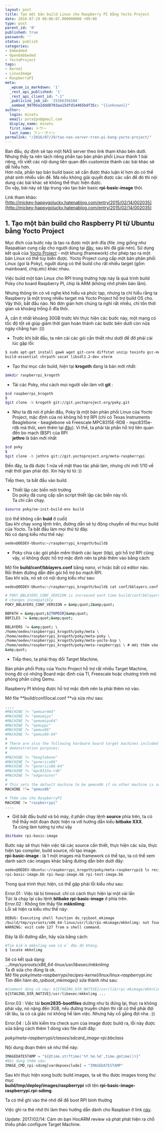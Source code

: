 ```yaml
---
layout: post
title: Tạo một bản build Linux cho Raspberry PI bằng Yocto Project
date: 2016-07-29 08:06:07.000000000 +09:00
type: post
parent_id: '0'
published: true
password: ''
status: publish
categories:
- Embedded
- OpenEmbbeded
- YoctoProject
tags:
- Kernel
- LinuxImage
- RaspberryPI
meta:
  _wpcom_is_markdown: '1'
  _rest_api_published: '1'
  _rest_api_client_id: "-1"
  _publicize_job_id: '25266356184'
  _oembed_99705e2ddd8703aa15dfd14465bdf35c: "{{unknown}}"
author:
  login: minatu
  email: pvta2pn@gmail.com
  display_name: minatu
  first_name: トウー
  last_name: フン・ヴァン
permalink: "/2016/07/29/tao-nas-server-tren-pi-bang-yocto-project/"
---
```

Ban đầu, dự định sẽ tạo một NAS server theo link tham khảo bên dưới.  
Nhưng thấy ta nên tách riêng phần tạo bản phân phối Linux thành 1 bài riêng, rồi viết các nội dung liên quan đến customize thành các bài khác sẽ dễ hiểu hơn.  
Hơn nữa, phần tạo bản build basic sẽ cần được thảo luận kĩ hơn do có thể phát sinh nhiều vấn đề. Mà nếu không giải quyết được các vấn đề đó thì nội dung các bài khác sẽ không thể thực hiện được.  
Do vậy, bài này sẽ tập trung vào tạo bản basic **rpi-basic-image** thôi.

Link tham khảo:  
[http://mickey-happygolucky.hatenablog.com/entry/2015/02/14/002035](http://mickey-happygolucky.hatenablog.com/entry/2015/02/14/002035)

## 1. Tạo một bản build cho Raspberry PI từ Ubuntu bằng Yocto Project

Mục đích của bước này là tạo ra được một ảnh đĩa (file .img giống như Raspabian cung cấp cho người dùng tại [đây](https://www.raspberrypi.org/downloads/raspbian/), sau khi đã giải nén). Sử dụng kết quả của [Yocto Project](https://www.yoctoproject.org/) - một khung (framework) cho phép tạo ra một bản Linux có thể tùy biến được. Yocto Project cung cấp một bản phân phối Linux (gọi là Poky), người dùng có thể build cho rất nhiều target (gồm mainboard, chíp,etc) khác nhau.

Việc build một bản Linux cho RPI trong trường hợp này là quá trình build Poky cho board Raspberry PI, chip là ARM (không nhớ phiên bản lắm).

Nhưng thông tin có vẻ nghe khó hiểu và phức tạp, nhưng ta chỉ hiểu rằng ta Raspberry là một trong nhiều target mà Yocto Project hỗ trợ build OS cho. Vậy thôi, bắt đầu nào. Nó đơn giản hơn chúng ta nghĩ rất nhiều, chỉ tốn thời gian và khoảng trống ổ đĩa thôi.

À, cần ít nhất khoảng 30GB trước khi thực hiện các bước này, một mạng có tốc độ tốt sẽ giúp giảm thời gian hoàn thành các bước bên dưới còn nửa ngày chẳng hạn :)))

*   Trước khi bắt đầu, ta nên cài các gói cần thiết như dưới để đỡ phải cài lúc gặp lỗi:

```bash  
$ sudo apt-get install gawk wget git-core diffstat unzip texinfo gcc-multilib \  
build-essential chrpath socat libsdl1.2-dev xterm  
```

*   Tạo thư mục cần build, hiện tại **krogoth** đang là bản mới nhất:

```bash  
$mkdir raspberrpi_krogoth  
```

*   Tải các Poky, như cách mọi người vẫn làm với **git** :

```bash  
$cd raspberrpi_krogoth  
$  
$git clone -b krogoth git://git.yoctoproject.org/poky.git  
```

*   Như ta đã nói ở phần đầu, Poky là một bản phân phối Linux của Yocto Project, mặc định của nó không hỗ trợ RPI (chỉ có Texas Instruments Beaglebone - beaglebone và Freescale MPC8315E-RDB - mpc8315e-rdb mà thôi, xem thêm tại [đây](http://git.yoctoproject.org/cgit/cgit.cgi/poky/tree/README.hardware?h=krogoth)). Vì thế, ta phải tải phần hỗ trợ liên quan đến bo mạch (BSP) của RPI  
    **jethro** là bản mới nhất

```bash  
$cd poky  
$  
$git clone -b jethro git://git.yoctoproject.org/meta-raspberrypi  
```

Đến đây, ta đã được 1 nửa về mặt thao tác phải làm, nhưng chỉ mới 1/10 về mặt thời gian phải đợi. Xin hãy từ từ :))

Tiếp theo, ta bắt đầu vào build.  
- Thiết lập các biến môi trường  
Do poky đã cung cấp sẵn script thiết lập các biến này rồi.  
Ta chỉ cần chạy.

```bash  
$source poky/oe-init-build-env build  
```

(có thể không cần **buid** ở cuối)  
Sau khi chạy xong lệnh trên, đường dẫn sẽ tự động chuyển về thư mục build của Yocto. Ta bắt đầu làm mọi thứ từ đây.  
Nó có dạng kiểu như thế này:

```bash  
oedev@OEDEV-Ubuntu:~/raspberrypi_krogoth/build$  
```

*   Poky chia các gói phần mềm thành các layer (lớp), gói hỗ trợ RPI cũng vậy, vì không được hỗ trợ mặc định nên ta phải thêm vào bằng cách:

Mở file **build/conf/bblayers.conf** bằng _nano_, _vi_ hoặc bất cứ editor nào.  
Rồi thêm đường dẫn đến gói hỗ trợ bo mạch RPI.  
Sau khi sửa, nó sẽ có nội dung kiểu như sau:

```bash  
oedev@OEDEV-Ubuntu:~/raspberrypi_krogoth/build$ cat conf/bblayers.conf

# POKY_BBLAYERS_CONF_VERSION is increased each time build/conf/bblayers.conf  
# changes incompatibly  
POKY_BBLAYERS_CONF_VERSION = &amp;quot;2&amp;quot;

BBPATH = &amp;quot;${TOPDIR}&amp;quot;  
BBFILES ?= &amp;quot;&amp;quot;

BBLAYERS ?= &amp;quot; \  
/home/oedev/raspberrypi_krogoth/poky/meta \  
/home/oedev/raspberrypi_krogoth/poky/meta-poky \  
/home/oedev/raspberrypi_krogoth/poky/meta-yocto-bsp \  
/home/oedev/raspberrypi_krogoth/poky/meta-raspberrypi \ # mới thêm vào  
&amp;quot;  
```

*   Tiếp theo, ta phải thay đổi Target Machine,

Bản phân phối Poky của Yocto Project hỗ trợ rất nhiều Target Machine, trong đó có những Board mặc định của TI, Freescale hoặc chương trình mô phỏng phần cứng Qemu.

Raspberry PI không được hỗ trợ mặc định nên ta phải thêm nó vào.

Mở file **build/conf/local.conf **và sửa như sau:

```bash  
....  
#MACHINE ?= "qemuarm64"  
#MACHINE ?= "qemumips"  
#MACHINE ?= "qemumips64"  
#MACHINE ?= "qemuppc"  
#MACHINE ?= "qemux86"  
#MACHINE ?= "qemux86-64"  
#  
# There are also the following hardware board target machines included for  
# demonstration purposes:  
#  
#MACHINE ?= "beaglebone"  
#MACHINE ?= "genericx86"  
#MACHINE ?= "genericx86-64"  
#MACHINE ?= "mpc8315e-rdb"  
#MACHINE ?= "edgerouter"  
#  
# This sets the default machine to be qemux86 if no other machine is selected:  
MACHINE ??= "qemux86"

# Thêm vào cho RaspberryPI  
MACHINE ?= "raspberrypi"  
....  
```

*   Giờ bắt đầu build và bỏ máy, ở phần chạy lệnh **source** phía trên, ta có thể thấy một đoạn được hiện ra với hướng dẫn kiểu **bitbake XXX**.  
    Ta cũng làm tương tự như vậy

```bash  
$bitbake rpi-basic-image  
```

Bước này sẽ thực hiện việc tải các source cần thiết, thực hiện các sửa, thực hiện tạo compiler, build source, rồi tạo image.  
**rpi-basic-image** : là 1 một images mà framework có thể tạo, ta có thể xem danh sách các images khác bằng đường dẫn bên dưới đây:

```bash  
oedev@OEDEV-Ubuntu:~/raspberrypi_krogoth/poky/meta-raspberrypi$ ls recipes-core/images/  
rpi-basic-image.bb rpi-hwup-image.bb rpi-test-image.bb  
```

Trong quá trình thực hiện, có thể gặp phải lỗi kiểu như sau:

Error.01 : Việc tải bị timeout: chỉ có cách thực hiện lại một vài lần  
Tức là chạy lại câu lệnh **bitbake rpi-basic-image** ở phía trên.  
Error.02 : Không tìm thấy file **mkknlimg**:  
Lỗi sẽ hiện ra kiểu như thế này:

```bash  
DEBUG: Executing shell function do_rpiboot_mkimage  
/build/tmp/sysroots/x86_64-linux/usr/lib/rpi-mkimage/mkknlimg: not found  
WARNING: exit code 127 from a shell command.  
```

Đây là lỗi đường dẫn, hãy sửa bằng cách:

```bash  
#Tìm kiếm mkknlimg xem có ở đâu đó không.  
$ locate mkknlimg  
```

Sẽ có kết quả dạng:  
_.../tmp/sysroots/x86_64-linux/usr/libexec/mkknlimg_  
Ta đi sửa cho đúng là ok.  
Mở file _poky/meta-raspberrypi/recipes-kernel/linux/linux-raspberrypi.inc_  
Tìm đến hàm _do_rpiboot_mkimage()_ sửa thành như sau:

```python
#Comment dòng cũ này: ${STAGING_DIR_NATIVE}/usr/lib/rpi-mkimage/mkknlimg ...  
${STAGING_DIR_NATIVE}/usr/libexec/mkknlimg ...  
```

Error.03 : Việc tải **bcm2835-bootfiles** dường như bị đứng lại, thực ra không phải vậy, nó nặng đến 3GB, nếu đường truyền chậm thì rất có thể phải đợi rất lâu, ta có cả giác nó không hề làm việc. Nhưng hãy cố gắng đợi nha. :))

Error.04 : Lỗi khi kiểm tra check sum của image được build ra, lỗi này được sửa bằng cách thêm 1 dòng vào file dưới đây:

_poky/meta-raspberrypi/classes/sdcard_image-rpi.bbclass_

Nội dung đoạn thêm sẽ như thế này:

```python 
IMAGEDATESTAMP = "${@time.strftime('%Y.%m.%d',time.gmtime())}"  
#Nội dung thêm vào:  
IMAGE_CMD_rpi-sdimg[vardepsexclude] = "IMAGEDATESTAMP"  
```

Sau khi thực hiện xong bước build images, ta sẽ thu được images trong thư mục  
**build/tmp/deploy/images/raspberrypi** với tên **rpi-basic-image-raspberrypi.rpi-sdimg**.

Ta có thể ghi vào thẻ nhớ để để boot RPI bình thường

Việc ghi ra thẻ nhớ thì làm theo hướng dẫn dành cho Raspbian ở link [này](https://www.raspberrypi.org/documentation/installation/installing-images/linux.md).

Update: 2017/02/14: Cám ơn bạn HocARM review và phát phát hiện ra chỗ thiếu phần configure Target Machine.